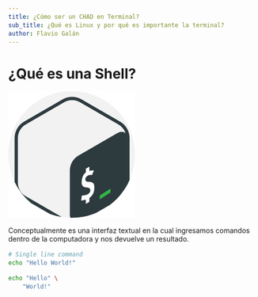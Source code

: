 ```yaml
---
title: ¿Cómo ser un CHAD en Terminal?
sub_title: ¿Qué es Linux y por qué es importante la terminal?
author: Flavio Galán
---
```


# ¿Qué es una Shell?

![](./imgs/bashIcon.png)

<!-- pause -->

Conceptualmente es una interfaz textual en la cual ingresamos comandos dentro de la computadora y nos devuelve un resultado.

<!-- column_layout: [1,1] -->

<!-- column: 0 -->
```bash +exec
# Single line command
echo "Hello World!"
```

<!-- column: 1 -->
```bash +exec
echo "Hello" \
    "World!"
```

